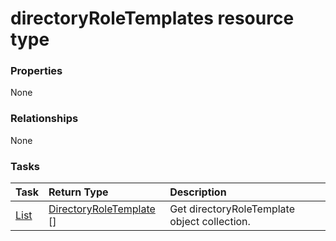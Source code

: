 # directoryRoleTemplates resource type



### Properties
None

### Relationships
None


### Tasks

| Task		   | Return Type	|Description|
|:---------------|:--------|:----------|
|[List](../api/directoryroletemplate_list.md) | [DirectoryRoleTemplate](directoryroletemplate.md) [] |Get directoryRoleTemplate object collection. |

<!-- uuid: a4a1b0ff-7825-49aa-9784-7cf31322c722
2015-10-15 03:41:19 UTC -->
<!-- {
  "type": "#page.annotation",
  "description": "directoryRoleTemplates resource",
  "keywords": "",
  "section": "documentation",
  "tocPath": ""
}-->